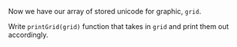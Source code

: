 <!--title={Print Grid}-->

<!--badges={Python:100}-->

<!--concepts={Indexing 2D Lists}-->

Now we have our array of stored unicode for graphic, `grid`.

Write `printGrid(grid)` function that takes in `grid` and print them out accordingly.



